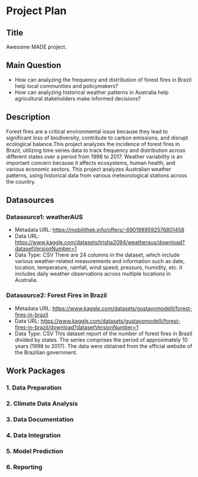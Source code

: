 # Project Plan

## Title
<!-- Give your project a short title. -->
Awesome MADE project.

## Main Question

<!-- Think about one main question you want to answer based on the data. -->
- How can analyzing the frequency and distribution of forest fires in Brazil help local communities and policymakers?
- How can analyzing historical weather patterns in Australia help agricultural stakeholders make informed decisions?

## Description

<!-- Describe your data science project in max. 200 words. Consider writing about why and how you attempt it. -->
Forest fires are a critical environmental issue because they lead to significant loss of biodiversity, contribute to carbon emissions, and disrupt ecological balance.This project analyzes the incidence of forest fires in Brazil, utilizing time series data to track frequency and distribution across different states over a period from 1998 to 2017. Weather variability is an important concern because it affects ecosystems, human health, and various economic sectors. This project analyzes Australian weather patterns, using historical data from various meteorological stations across the country. 

## Datasources

<!-- Describe each datasources you plan to use in a section. Use the prefic "DatasourceX" where X is the id of the datasource. -->

### Datasource1: weatherAUS
* Metadata URL: https://mobilithek.info/offers/-6901989592576801458
* Data URL: https://www.kaggle.com/datasets/trisha2094/weatheraus/download?datasetVersionNumber=1
* Data Type: CSV
There are 24 columns in the dataset, which include various weather-related measurements and information such as date, location, temperature, rainfall, wind speed, pressure, humidity, etc. it includes daily weather observations across multiple locations in Australia.


### Datasource2: Forest Fires in Brazil
* Metadata URL: https://www.kaggle.com/datasets/gustavomodelli/forest-fires-in-brazil
* Data URL: https://www.kaggle.com/datasets/gustavomodelli/forest-fires-in-brazil/download?datasetVersionNumber=1
* Data Type: CSV
This dataset report of the number of forest fires in Brazil divided by states. The series comprises the period of approximately 10 years (1998 to 2017). The data were obtained from the official website of the Brazilian government.
## Work Packages

<!-- List of work packages ordered sequentially, each pointing to an issue with more details. -->

### 1. Data Preparation 

### 2. Climate Data Analysis 

### 3. Data Documentation 

### 4. Data Integration

### 5. Model Prediction

### 6. Reporting

[i1]: https://github.com/jvalue/made-template/issues/1
